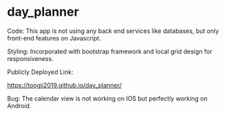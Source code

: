 # day_planner


Code: This app is not using any back end services like databases, but only front-end features on Javascript.

Styling: Incorporated with bootstrap framework and local grid design for responsiveness. 

Publicly Deployed Link:

https://toogii2019.github.io/day_planner/

Bug: The calendar view is not working on IOS but perfectly working on Android. 


